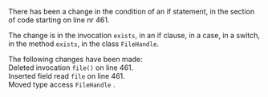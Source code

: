 There has been a change in the condition of an if statement, in the section of code starting on line nr 461.
  
The change is in the invocation ```exists```, in an if clause, in a case, in a switch, in the method ```exists```, in the class ```FileHandle```.
  
The following changes have been made:  
Deleted invocation ```file()``` on line 461.  
Inserted field read ```file``` on line 461.  
Moved type access ```FileHandle``` .  

